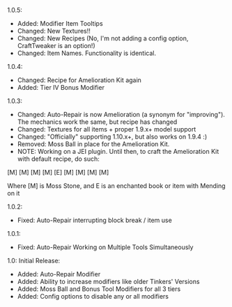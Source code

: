 1.0.5:
* Added: Modifier Item Tooltips
* Changed: New Textures!!
* Changed: New Recipes (No, I'm not adding a config option, CraftTweaker is an option!)
* Changed: Item Names. Functionality is identical.

1.0.4:
* Changed: Recipe for Amelioration Kit again
* Added: Tier IV Bonus Modifier

1.0.3:
* Changed: Auto-Repair is now Amelioration (a synonym for "improving"). The mechanics work the same, but recipe has changed
* Changed: Textures for all items + proper 1.9.x+ model support
* Changed: "Officially" supporting 1.10.x+, but also works on 1.9.4 :)
* Removed: Moss Ball in place for the Amelioration Kit.
* NOTE: Working on a JEI plugin. Until then, to craft the Amelioration Kit with default recipe, do such:

[M] [M] [M]
[M] [E] [M]
[M] [M] [M]

Where [M] is Moss Stone, and E is an enchanted book or item with Mending on it


1.0.2:
* Fixed: Auto-Repair interrupting block break / item use

1.0.1:
* Fixed: Auto-Repair Working on Multiple Tools Simultaneously

1.0:
Initial Release:
* Added: Auto-Repair Modifier
* Added: Ability to increase modifiers like older Tinkers' Versions
* Added: Moss Ball and Bonus Tool Modifiers for all 3 tiers
* Added: Config options to disable any or all modifiers

